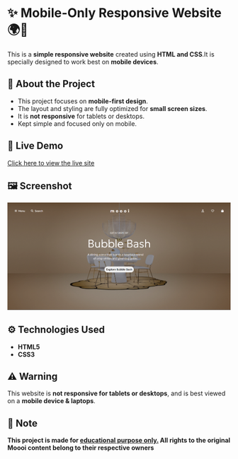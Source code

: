 # ✨ Mobile-Only Responsive Website 🌍📲

This is a **simple responsive website** created using **HTML and CSS**.It is specially designed to work best on **mobile devices**.

## 📱 About the Project

- This project focuses on **mobile-first design**.
- The layout and styling are fully optimized for **small screen sizes**.
- It is **not responsive** for tablets or desktops.
- Kept simple and focused only on mobile.

## 🚀 Live Demo
[Click here to view the live site](https://ibrahimpatel-63.github.io/Moooi-Website/)

## 🖼️ Screenshot
[![Screenshot](./images/screenshot.png)](./images/screenshot.png)

## ⚙️ Technologies Used

- **HTML5**
- **CSS3**

## ⚠️ Warning

This website is **not responsive for tablets or desktops**, and is best viewed on a **mobile device & laptops**.

## 📝 Note

**This project is made for <u>educational purpose only.</u> All rights to the original Moooi content belong to their respective owners**


